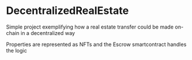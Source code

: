 # DecentralizedRealEstate

Simple project exemplifying how a real estate transfer could be made on-chain in a decentralized way

Properties are represented as NFTs and the Escrow smartcontract handles the logic
